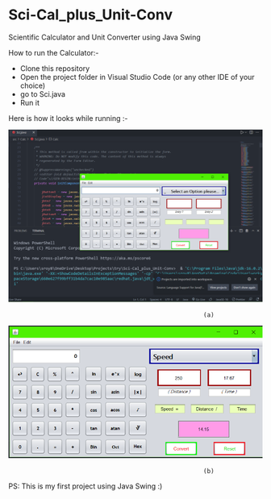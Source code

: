 # Sci-Cal_plus_Unit-Conv
Scientific Calculator and Unit Converter using Java Swing

How to run the Calculator:-
- Clone this repository
- Open the project folder in Visual Studio Code (or any other IDE of your choice)
- go to Sci.java
- Run it

Here is how it looks while running :-

![alt text](https://github.com/Subhadip11290157/Sci-Cal_plus_Unit-Conv/blob/e592eab8201468e2b3de3eebc692728738a64f73/pics/pic%201.png?raw=true)

                                                          (a)
              
![alt text](https://github.com/Subhadip11290157/Sci-Cal_plus_Unit-Conv/blob/e592eab8201468e2b3de3eebc692728738a64f73/pics/pic%202.png?raw=true)
               
               
               
                                                          (b)
                





PS: This is my first project using Java Swing :)
